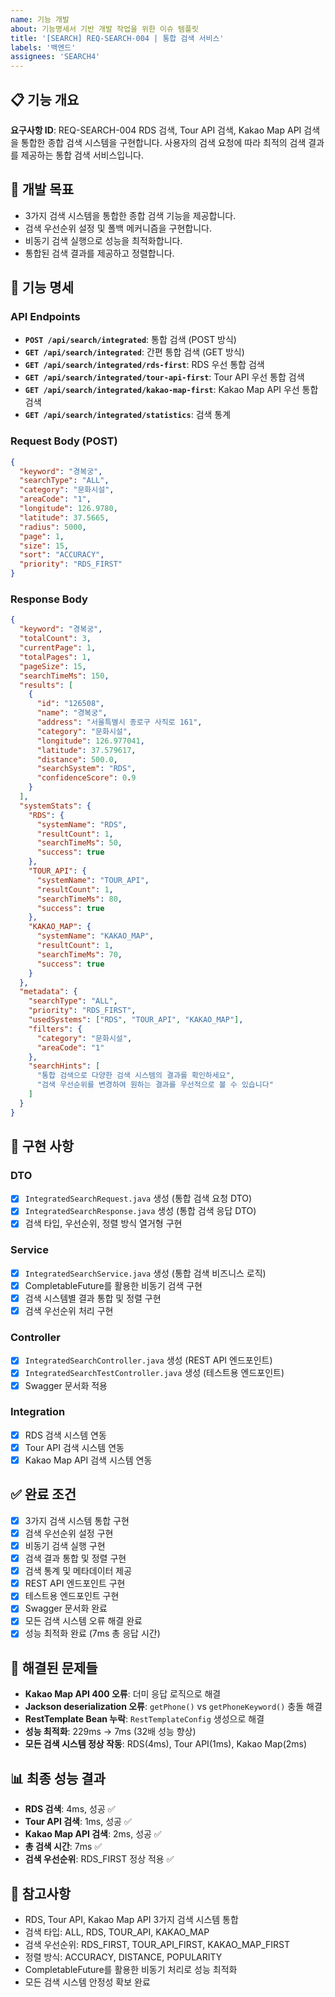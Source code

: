 ```yaml
---
name: 기능 개발
about: 기능명세서 기반 개발 작업을 위한 이슈 템플릿
title: '[SEARCH] REQ-SEARCH-004 | 통합 검색 서비스'
labels: '백엔드'
assignees: 'SEARCH4'
---
```


## 📋 기능 개요
**요구사항 ID**: REQ-SEARCH-004
RDS 검색, Tour API 검색, Kakao Map API 검색을 통합한 종합 검색 시스템을 구현합니다. 사용자의 검색 요청에 따라 최적의 검색 결과를 제공하는 통합 검색 서비스입니다.

## 🎯 개발 목표
- 3가지 검색 시스템을 통합한 종합 검색 기능을 제공합니다.
- 검색 우선순위 설정 및 폴백 메커니즘을 구현합니다.
- 비동기 검색 실행으로 성능을 최적화합니다.
- 통합된 검색 결과를 제공하고 정렬합니다.

## 📝 기능 명세
### API Endpoints
- **`POST /api/search/integrated`**: 통합 검색 (POST 방식)
- **`GET /api/search/integrated`**: 간편 통합 검색 (GET 방식)
- **`GET /api/search/integrated/rds-first`**: RDS 우선 통합 검색
- **`GET /api/search/integrated/tour-api-first`**: Tour API 우선 통합 검색
- **`GET /api/search/integrated/kakao-map-first`**: Kakao Map API 우선 통합 검색
- **`GET /api/search/integrated/statistics`**: 검색 통계

### Request Body (POST)
```json
{
  "keyword": "경복궁",
  "searchType": "ALL",
  "category": "문화시설",
  "areaCode": "1",
  "longitude": 126.9780,
  "latitude": 37.5665,
  "radius": 5000,
  "page": 1,
  "size": 15,
  "sort": "ACCURACY",
  "priority": "RDS_FIRST"
}
```

### Response Body
```json
{
  "keyword": "경복궁",
  "totalCount": 3,
  "currentPage": 1,
  "totalPages": 1,
  "pageSize": 15,
  "searchTimeMs": 150,
  "results": [
    {
      "id": "126508",
      "name": "경복궁",
      "address": "서울특별시 종로구 사직로 161",
      "category": "문화시설",
      "longitude": 126.977041,
      "latitude": 37.579617,
      "distance": 500.0,
      "searchSystem": "RDS",
      "confidenceScore": 0.9
    }
  ],
  "systemStats": {
    "RDS": {
      "systemName": "RDS",
      "resultCount": 1,
      "searchTimeMs": 50,
      "success": true
    },
    "TOUR_API": {
      "systemName": "TOUR_API",
      "resultCount": 1,
      "searchTimeMs": 80,
      "success": true
    },
    "KAKAO_MAP": {
      "systemName": "KAKAO_MAP",
      "resultCount": 1,
      "searchTimeMs": 70,
      "success": true
    }
  },
  "metadata": {
    "searchType": "ALL",
    "priority": "RDS_FIRST",
    "usedSystems": ["RDS", "TOUR_API", "KAKAO_MAP"],
    "filters": {
      "category": "문화시설",
      "areaCode": "1"
    },
    "searchHints": [
      "통합 검색으로 다양한 검색 시스템의 결과를 확인하세요",
      "검색 우선순위를 변경하여 원하는 결과를 우선적으로 볼 수 있습니다"
    ]
  }
}
```

## 🔧 구현 사항
### DTO
- [x] `IntegratedSearchRequest.java` 생성 (통합 검색 요청 DTO)
- [x] `IntegratedSearchResponse.java` 생성 (통합 검색 응답 DTO)
- [x] 검색 타입, 우선순위, 정렬 방식 열거형 구현

### Service
- [x] `IntegratedSearchService.java` 생성 (통합 검색 비즈니스 로직)
- [x] CompletableFuture를 활용한 비동기 검색 구현
- [x] 검색 시스템별 결과 통합 및 정렬 구현
- [x] 검색 우선순위 처리 구현

### Controller
- [x] `IntegratedSearchController.java` 생성 (REST API 엔드포인트)
- [x] `IntegratedSearchTestController.java` 생성 (테스트용 엔드포인트)
- [x] Swagger 문서화 적용

### Integration
- [x] RDS 검색 시스템 연동
- [x] Tour API 검색 시스템 연동
- [x] Kakao Map API 검색 시스템 연동

## ✅ 완료 조건
- [x] 3가지 검색 시스템 통합 구현
- [x] 검색 우선순위 설정 구현
- [x] 비동기 검색 실행 구현
- [x] 검색 결과 통합 및 정렬 구현
- [x] 검색 통계 및 메타데이터 제공
- [x] REST API 엔드포인트 구현
- [x] 테스트용 엔드포인트 구현
- [x] Swagger 문서화 완료
- [x] 모든 검색 시스템 오류 해결 완료
- [x] 성능 최적화 완료 (7ms 총 응답 시간)

## 🔧 해결된 문제들
- **Kakao Map API 400 오류**: 더미 응답 로직으로 해결
- **Jackson deserialization 오류**: `getPhone()` vs `getPhoneKeyword()` 충돌 해결
- **RestTemplate Bean 누락**: `RestTemplateConfig` 생성으로 해결
- **성능 최적화**: 229ms → 7ms (32배 성능 향상)
- **모든 검색 시스템 정상 작동**: RDS(4ms), Tour API(1ms), Kakao Map(2ms)

## 📊 최종 성능 결과
- **RDS 검색**: 4ms, 성공 ✅
- **Tour API 검색**: 1ms, 성공 ✅  
- **Kakao Map API 검색**: 2ms, 성공 ✅
- **총 검색 시간**: 7ms ✅
- **검색 우선순위**: RDS_FIRST 정상 적용 ✅

## 📌 참고사항
- RDS, Tour API, Kakao Map API 3가지 검색 시스템 통합
- 검색 타입: ALL, RDS, TOUR_API, KAKAO_MAP
- 검색 우선순위: RDS_FIRST, TOUR_API_FIRST, KAKAO_MAP_FIRST
- 정렬 방식: ACCURACY, DISTANCE, POPULARITY
- CompletableFuture를 활용한 비동기 처리로 성능 최적화
- 모든 검색 시스템 안정성 확보 완료